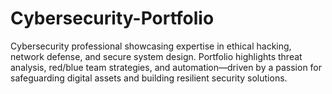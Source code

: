 # Cybersecurity-Portfolio
Cybersecurity professional showcasing expertise in ethical hacking, network defense, and secure system design. Portfolio highlights threat analysis, red/blue team strategies, and automation—driven by a passion for safeguarding digital assets and building resilient security solutions.
